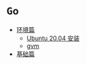 # `Go`

* [环境篇](环境篇/README.md)
  + [Ubuntu 20.04 安装](环境篇/Ubuntu20.04安装.md)
  + [gvm](环境篇/gvm.md)
* [基础篇](基础篇/README.md)
